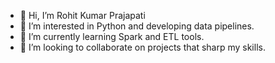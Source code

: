 - 👋 Hi, I’m Rohit Kumar Prajapati
- 👀 I’m interested in Python and developing data pipelines.
- 🌱 I’m currently learning Spark and ETL tools.
- 💞️ I’m looking to collaborate on projects that sharp my skills.

<!---
rohitrsp898/rohitrsp898 is a ✨ special ✨ repository because its `README.md` (this file) appears on your GitHub profile.
You can click the Preview link to take a look at your changes.
--->
